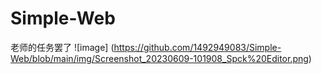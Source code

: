 # Simple-Web
老师的任务罢了
![image]
(https://github.com/1492949083/Simple-Web/blob/main/img/Screenshot_20230609-101908_Spck%20Editor.png)

